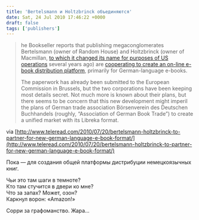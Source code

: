 ```yaml
---
title: 'Bertelsmann и Holtzbrinck объединяются'
date: Sat, 24 Jul 2010 17:46:22 +0000
draft: false
tags: ['publishers']
---
```


> he Bookseller reports that publishing megaconglomerates Bertelsmann (owner of Random House) and Holtzbrinck (owner of Macmillan, [to which it changed its name for purposes of US operations](http://news.bookweb.org/news/holtzbrinck-becomes-macmillan) several years ago) are [cooperating to create an on-line e-book distribution platform](http://www.thebookseller.com/news/123639-bertelsmann-and-holtzbrinck-to-develop-e-book-platform.html.rss), primarily for German-language e-books.
> 
> The paperwork has already been submitted to the European Commission in Brussels, but the two corporations have been keeping most details secret. Not much more is known about their plans, but there seems to be concern that this new development might imperil the plans of German trade association Börsenverein des Deutschen Buchhandels (roughly, “Association of German Book Trade”) to create a unified market with its Libreka format.

via [http://www.teleread.com/2010/07/20/bertelsmann-holtzbrinck-to-partner-for-new-german-language-e-book-format/](http://www.teleread.com/2010/07/20/bertelsmann-holtzbrinck-to-partner-for-new-german-language-e-book-format/)

Пока — для создания общей платформы дистрибуции немецкоязычных книг.

Чьи это там шаги в темноте?\
Кто там стучится в двери ко мне?\
Что за запах? Может, озон?\
Каркнул ворон: «Amazon!»

Сорри за графоманство. Жара…